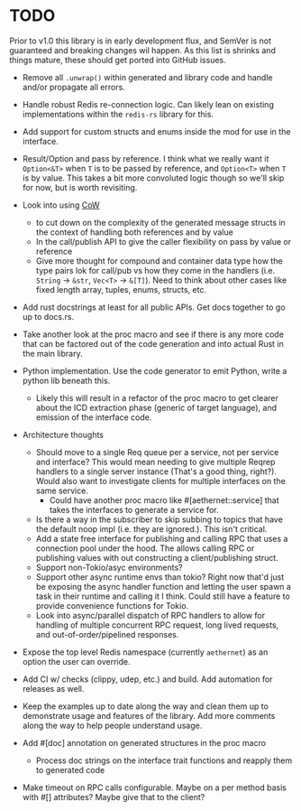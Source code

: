# TODO

Prior to v1.0 this library is in early development flux, and SemVer is not guaranteed and breaking
changes wil happen. As this list is shrinks and things mature, these should get ported into GitHub
issues.

* Remove all `.unwrap()` within generated and library code and handle and/or propagate all errors.
* Handle robust Redis re-connection logic. Can likely lean on existing implementations within the
  `redis-rs` library for this.

* Add support for custom structs and enums inside the mod for use in the interface.
* Result/Option and pass by reference. I think what we really want it `Option<&T>` when `T` is to be
  passed by reference, and `Option<T>` when `T` is by value. This takes a bit more convoluted logic
  though so we'll skip for now, but is worth revisiting.
* Look into using [CoW](https://doc.rust-lang.org/std/borrow/enum.Cow.html)
    * to cut down on the complexity of the generated message structs in the context of handling both
      references and by value
    * In the call/publish API to give the caller flexibility on pass by value or reference
    * Give more thought for compound and container data type how the type pairs lok for call/pub vs
      how they come in the handlers (i.e. `String` -> `&str`, `Vec<T>` -> `&[T]`). Need to think
      about other cases like fixed length array, tuples, enums, structs, etc.
* Add rust docstrings at least for all public APIs. Get docs together to go up to docs.rs.
* Take another look at the proc macro and see if there is any more code that can be factored out of
  the code generation and into actual Rust in the main library.
* Python implementation. Use the code generator to emit Python, write a python lib beneath this.
  * Likely this will result in a refactor of the proc macro to get clearer about the ICD extraction
    phase (generic of target language), and emission of the interface code.
* Architecture thoughts
  * Should move to a single Req queue per a service, not per service and interface? This would mean
    needing to give multiple Reqrep handlers to a single server instance (That's a good thing,
    right?). Would also want to investigate clients for multiple interfaces on the same service.
    * Could have another proc macro like #[aethernet::service] that takes the interfaces to generate
      a service for.
  * Is there a way in the subscriber to skip subbing to topics that have the default noop impl (i.e.
    they are ignored.). This isn't critical.
  * Add a state free interface for publishing and calling RPC that uses a connection pool under the
    hood. The allows calling RPC or publishing values with out constructing a client/publishing
    struct.
  * Support non-Tokio/asyc environments?
  * Support other async runtime envs than tokio? Right now that'd just be exposing the async handler
    function and letting the user spawn a task in their runtime and calling it I think. Could still
    have a feature to provide convenience functions for Tokio.
  * Look into async/parallel dispatch of RPC handlers to allow for handling of multiple concurrent
    RPC request, long lived requests, and out-of-order/pipelined responses.
* Expose the top level Redis namespace (currently `aethernet`) as an option the user can override.
* Add CI w/ checks (clippy, udep, etc.) and build. Add automation for releases as well.
* Keep the examples up to date along the way and clean them up to demonstrate usage and features of
  the library. Add more comments along the way to help people understand usage.
* Add #[doc] annotation on generated structures in the proc macro
  * Process doc strings on the interface trait functions and reapply them to generated code
* Make timeout on RPC calls configurable. Maybe on a per method basis with #[] attributes? Maybe
  give that to the client?
